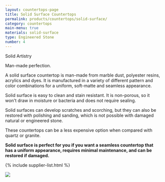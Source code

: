 ```yaml
---
layout: countertops-page
title: Solid Surface Countertops
permalink: products/countertops/solid-surface/
category: countertops
main-menu: true
materials: solid-surface
type: Engineered Stone
number: 4
---
```


<div class="content">
<div class="content__text">
<p class="is-first-heading h2">Solid Artistry</p>
<p class="h3">Man-made perfection.</p>

A solid surface countertop is man-made from marble dust, polyester resins, acrylics and dyes. It is manufactured in a variety of different pattern and color combinations for a uniform, soft-matte and seamless appearance.

Solid surface is easy to clean and stain resistant. It is non-porous, so it won't draw in moisture or bacteria and does not require sealing.

Solid surfaces can develop scratches and scorching, but they can also be restored with polishing and sanding, which is not possible with damaged natural or engineered stone.

These countertops can be a less expensive option when compared with quartz or granite.

**Solid surface is perfect for you if you want a seamless countertop that has a uniform appearance, requires minimal maintenance, and can be restored if damaged.**


{% include supplier-list.html %}

</div>

<div class="content__image fixedsticky">
<img src="{{ site.url }}/assets/images/kitchen-2.jpg">
</div>
</div>
